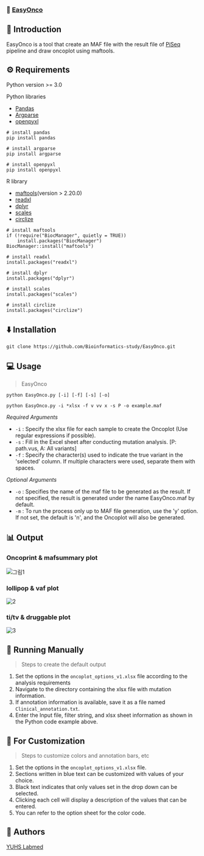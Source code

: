 ### 🎨 [EasyOnco](https://pear-backbone-021.notion.site/EasyOnco-075b48b50bc2491ba64dea730c4eff47?pvs=4)

## 💬 Introduction
EasyOnco is a tool that create an MAF file with the result file of [PiSeq](https://www.annlabmed.org/journal/view.html?doi=10.3343/alm.2023.43.4.328) pipeline and draw oncoplot using maftools.

## ⚙️ Requirements
Python version >= 3.0

Python libraries
- [Pandas](https://pypi.org/project/pandas/)
- [Argparse](https://pypi.org/project/argparse/)
- [openpyxl](https://openpyxl.readthedocs.io/en/stable/tutorial.html)
```
# install pandas
pip install pandas

# install argparse
pip install argparse

# install openpyxl
pip install openpyxl
```

R library
- [maftools](https://bioconductor.org/packages/release/bioc/html/maftools.html)(version > 2.20.0)
- [readxl](https://cran.r-project.org/web/packages/readxl/readme/README.html)
- [dplyr](https://cran.r-project.org/web/packages/dplyr/readme/README.html)
- [scales](https://cran.r-project.org/web/packages/scales/readme/README.html)
- [circlize](https://github.com/jokergoo/circlize)

```
# install maftools
if (!require("BiocManager", quietly = TRUE))
    install.packages("BiocManager")
BiocManager::install("maftools")

# install readxl
install.packages("readxl")

# install dplyr
install.packages("dplyr")

# install scales
install.packages("scales")

# install circlize
install.packages("circlize")
```

## ⬇️ Installation
```
git clone https://github.com/Bioinformatics-study/EasyOnco.git
```

## 💻 Usage
> EasyOnco
```
python EasyOnco.py [-i] [-f] [-s] [-o]
```
```
python EasyOnco.py -i *xlsx -f v vv x -s P -o example.maf
```
*Required Arguments*
- `-i` : Specify the xlsx file for each sample to create the Oncoplot (Use regular expressions if possible).
- `-s` : Fill in the Excel sheet after conducting mutation analysis. [P: path.vus, A: All variants]
- `-f` : Specify the character(s) used to indicate the true variant in the 'selected' column. If multiple characters were used, separate them with spaces.

*Optional Arguments*
- `-o` : Specifies the name of the maf file to be generated as the result. If not specified, the result is generated under the name EasyOnco.maf by default.
- `-m` : To run the process only up to MAF file generation, use the 'y' option. If not set, the default is 'n', and the Oncoplot will also be generated.

## 📊 Output
### Oncoprint & mafsummary plot
![그림1](https://github.com/user-attachments/assets/140e8f04-2526-4a14-a216-5b4798254f49)
### lollipop & vaf plot
![2](https://github.com/user-attachments/assets/a6a3e34b-b1fa-4340-9986-a4de4ce9e41b)
### ti/tv & druggable plot
![3](https://github.com/user-attachments/assets/b6b18976-a730-4dd0-8c1b-c2d90c3bdb26)

## 🤖 Running Manually
> Steps to create the default output
1. Set the options in the `oncoplot_options_v1.xlsx` file according to the analysis requirements
2. Navigate to the directory containing the xlsx file with mutation information.
3. If annotation information is available, save it as a file named `Clinical_annotation.txt`.
4. Enter the Input file, filter string, and xlsx sheet information as shown in the Python code example above.

## 🌈 For Customization
> Steps to customize colors and annotation bars, etc
1. Set the options in the `oncoplot_options_v1.xlsx` file.
2. Sections written in blue text can be customized with values of your choice.
3. Black text indicates that only values set in the drop down can be selected.
4. Clicking each cell will display a description of the values that can be entered.
5. You can refer to the option sheet for the color code.

## 👥 Authors
[YUHS Labmed](https://sites.google.com/view/diagnosticlaboratory/home)
